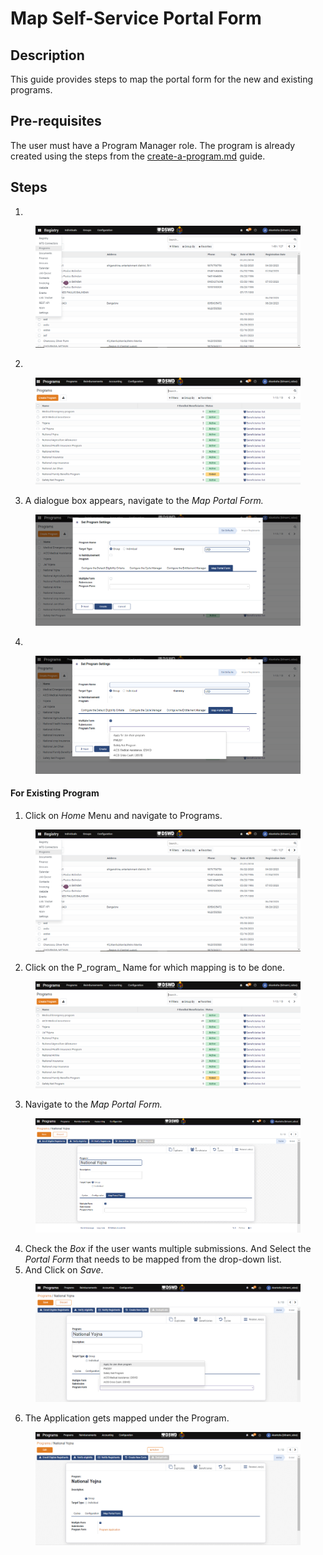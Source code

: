 # Map Self-Service Portal Form

## Description

This guide provides steps to map the portal form for the new and existing programs.&#x20;

## Pre-requisites

The user must have a Program Manager role. The program is already created using the steps from the [create-a-program.md](create-a-program.md "mention") guide.&#x20;

## Steps

1.

<figure><img src="../../.gitbook/assets/map-portal-home.png" alt=""><figcaption></figcaption></figure>

2.

<figure><img src="../../.gitbook/assets/map-portal-allprogram.png" alt=""><figcaption></figcaption></figure>

3. A dialogue box appears, navigate to the _Map Portal Form._

<figure><img src="../../.gitbook/assets/map-portal-new.png" alt=""><figcaption></figcaption></figure>

4.

<figure><img src="../../.gitbook/assets/map-portal-dropdown.png" alt=""><figcaption></figcaption></figure>

#### For Existing Program

1. Click on _Home_ Menu and navigate to Programs.

<figure><img src="../../.gitbook/assets/map-portal-home.png" alt=""><figcaption></figcaption></figure>

2. Click on the P_rogram_ Name for which mapping is to be done.

<figure><img src="../../.gitbook/assets/map-portal-allprogram.png" alt=""><figcaption></figcaption></figure>

3. Navigate to the _Map Portal Form._

<figure><img src="../../.gitbook/assets/map-portal-map.png" alt=""><figcaption></figcaption></figure>



4. Check the _Box_ if the user wants multiple submissions. And Select the _Portal Form_ that needs to be mapped from the drop-down list.
5. And Click on _Save_.

<figure><img src="../../.gitbook/assets/map-portal-drop.png" alt=""><figcaption></figcaption></figure>

6. The Application gets mapped under the Program.

<figure><img src="../../.gitbook/assets/map-portal-result.png" alt=""><figcaption></figcaption></figure>
